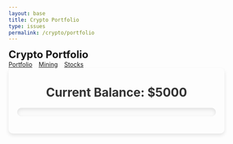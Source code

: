 ```yaml
---
layout: base
title: Crypto Portfolio
type: issues
permalink: /crypto/portfolio
---
```

<link rel="stylesheet" href="{{site.baseurl}}/assets/css/portfolio.css">
<script src="https://cdn.jsdelivr.net/npm/chart.js"></script>
<style>
    h1 {
        color: #333;
        margin-top: 20px;
    }
    .container {
        max-width: 1000px;
        padding: 20px;
        border-radius: 10px;
        box-shadow: 0 4px 8px rgba(0, 0, 0, 0.1);
        text-align: center;
    }
    .user-balance {
        margin: 20px 0;
        font-weight: bold;
    }
    /* Crypto List Styling */
    .crypto-list {
        display: flex;
        flex-wrap: wrap;
        gap: 15px;
        justify-content: center;
        overflow-y: auto;
        max-height: 400px;
        padding: 10px;
        background-color: #fafafa;
        border-radius: 10px;
        box-shadow: inset 0 4px 8px rgba(0, 0, 0, 0.1);
        margin-bottom: 20px;
    }
    .crypto-item {
        background-color: #333;
        color: #fff;
        padding: 10px;
        border-radius: 8px;
        box-shadow: 0 4px 6px rgba(0, 0, 0, 0.1);
        cursor: pointer;
        text-align: center;
        width: 120px;
        transition: transform 0.2s;
    }
    .crypto-item:hover {
        transform: scale(1.05);
        background-color: #444;
    }
    /* Modal Styling */
    .modal {
        display: none;
        position: fixed;
        z-index: 10;
        left: 0;
        top: 0;
        width: 100%;
        height: 100%;
        background-color: rgba(0, 0, 0, 0.5);
        align-items: center;
        justify-content: center;
    }
    .modal-content {
        background-color: #fff;
        padding: 20px;
        border-radius: 10px;
        width: 90%;
        max-width: 500px;
        box-shadow: 0 4px 8px rgba(0, 0, 0, 0.2);
        text-align: center;
        position: relative;
        color: #333;
    }
    .chart-container {
        height: 300px;
        margin: 20px 0;
    }
    .modal-close {
        position: absolute;
        top: 10px;
        right: 10px;
        cursor: pointer;
        font-size: 18px;
        color: #333;
    }
    /* Buttons */
    .btn {
        padding: 10px 20px;
        margin: 10px;
        border: none;
        border-radius: 5px;
        cursor: pointer;
        color: #fff;
        font-size: 1em;
    }
    .btn-buy { background-color: #4CAF50; }
    .btn-sell { background-color: #f44336; }
    .btn-close { background-color: #555; }
         /* Navigation Bar */
        .navbar-logo {
            font-size: 1.5rem;
            font-weight: bold;
        }
        .navbar-links {
            display: flex;
            gap: 15px;
        }
        .navbar-links a:hover {
            background-color: #575757;
        }
</style>

<!-- Navigation Bar -->
<div class="navbar">
    <div class="navbar-logo">Crypto Portfolio</div>
    <div class="navbar-links">
        <a href="/portfolio_2025/crypto/portfolio">Portfolio</a>
        <a href="/portfolio_2025//crypto/mining">Mining</a>
        <a href="/portfolio_2025/stocks/home">Stocks</a>
    </div>
</div>

<div class="container">
    <h1>Current Balance: $<span id="user-balance">5000</span></h1>
    <div class="crypto-list" id="crypto-list-container"></div>
</div>

<!-- Modal -->
<div class="modal" id="crypto-modal">
    <div class="modal-content">
        <span class="modal-close" onclick="closeModal()">&times;</span>
        <h2 id="modal-crypto-name">Crypto Details</h2>
        <p>Current Price: $<span id="modal-crypto-price"></span></p>
        <p>Change (24h): <span id="modal-crypto-change"></span>%</p>
        <div class="chart-container">
            <canvas id="crypto-chart"></canvas>
        </div>
        <button class="btn btn-buy" onclick="buyCrypto()">Buy</button>
        <button class="btn btn-sell" onclick="sellCrypto()">Sell</button>
        <button class="btn btn-close" onclick="closeModal()">Close</button>
    </div>
</div>

<script type="module">
    import { javaURI, fetchOptions } from '{{site.baseurl}}/assets/js/api/config.js';

    // Prompt user for email
    const userEmail = "toby@gmail.com"

    let userBalance = 5000;
    document.getElementById('user-balance').innerText = userBalance;

    async function fetchCryptos() {
        try {
            const response = await fetch(`${javaURI}/api/crypto/live`, fetchOptions);
            if (!response.ok) throw new Error(`Failed to fetch crypto data: ${response.status} ${response.statusText}`);
            const container = document.getElementById('crypto-list-container');
            container.innerHTML = '';
            const cryptos = await response.json();
            cryptos.forEach(crypto => {
                const item = document.createElement('div');
                item.className = 'crypto-item';
                item.innerHTML = `<strong>${crypto.name}</strong><br>$${crypto.price.toFixed(2)}`;
                item.onclick = () => openModal(crypto);
                container.appendChild(item);
            });
        } catch (error) {
            console.error('Error fetching cryptos:', error);
        }
    }

    window.openModal = function (crypto) {
        document.getElementById('modal-crypto-name').innerText = crypto.name;
        document.getElementById('modal-crypto-price').innerText = crypto.price.toFixed(2);
        document.getElementById('modal-crypto-change').innerText = crypto.changePercentage.toFixed(2);
        fetchCryptoTrend(crypto.symbol.toLowerCase(), 7);
        document.getElementById('crypto-modal').style.display = 'flex';
    };

    window.closeModal = function () {
        document.getElementById('crypto-modal').style.display = 'none';
    };

    async function fetchCryptoTrend(cryptoId, days) {
        try {
            const response = await fetch(`${javaURI}/api/crypto/trend?cryptoId=${cryptoId}&days=${days}`, fetchOptions);
            if (!response.ok) throw new Error("Failed to fetch trend data");
            const prices = await response.json();
            const ctx = document.getElementById('crypto-chart').getContext('2d');
            if (window.cryptoChart) window.cryptoChart.destroy();
            window.cryptoChart = new Chart(ctx, {
                type: 'line',
                data: {
                    labels: Array.from({ length: prices.length }, (_, i) => `Day ${i + 1}`),
                    datasets: [{
                        label: `${cryptoId} Price Trend`,
                        data: prices,
                        borderColor: 'rgba(75, 192, 192, 1)',
                        backgroundColor: 'rgba(75, 192, 192, 0.2)',
                        fill: true
                    }]
                }
            });
        } catch (error) {
            console.error("Error fetching trend data:", error);
        }
    }

    window.buyCrypto = async function () {
        const cryptoId = document.getElementById('modal-crypto-name').innerText;
        const usdAmount = prompt("Enter USD amount to buy:");
        if (usdAmount) {
            try {
                const response = await fetch(`${javaURI}/api/crypto/buy`, {
                    method: 'POST',
                    headers: { "Content-Type": "application/json" },
                    body: JSON.stringify({ email: userEmail, cryptoId, usdAmount })
                });
                const message = await response.text();
                alert(message);
                fetchCryptos(); // Refresh data
            } catch (error) {
                console.error("Error buying crypto:", error);
            }
        }
    };

    window.sellCrypto = async function () {
        const cryptoId = document.getElementById('modal-crypto-name').innerText;
        const cryptoAmount = prompt("Enter crypto amount to sell:");
        if (cryptoAmount) {
            try {
                const response = await fetch(`${javaURI}/api/crypto/sell`, {
                    method: 'POST',
                    headers: { "Content-Type": "application/json" },
                    body: JSON.stringify({ email: userEmail, cryptoId, cryptoAmount })
                });
                const message = await response.text();
                alert(message);
                fetchCryptos(); // Refresh data
            } catch (error) {
                console.error("Error selling crypto:", error);
            }
        }
    };

    fetchCryptos();
</script>